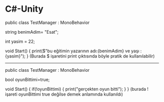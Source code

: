 # C#-Unity


public class TestManager : MonoBehavior

string benimAdim= "Esat";

int yasim = 22;

void Start()
{
print($"bu eğitimin yazarının adı:{benimAdim} ve yaşı :{yasim}");
}
(Burada $ işaretini print çıktısında böyle pratik de kullanılabilir)

********************************************************************************************************

public class TestManager : MonoBehavior

bool oyunBittimi=true;

void Start()
{
if(!oyunBittimi)
{
    print("gerçekten oyun bitti");
}
}
(burada ! işareti oyunBittimi true değilse demek anlamında kullanıldı)
